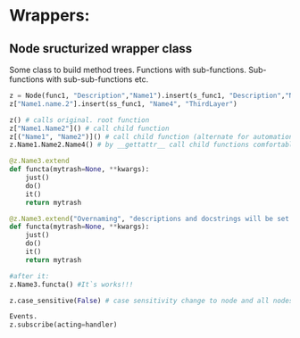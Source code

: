 # Wrappers:

## Node sructurized wrapper class
Some class to build method trees. Functions with sub-functions. Sub-functions with sub-sub-functions etc.
```python
z = Node(func1, "Description","Name1").insert(s_func1, "Description","Name2").insert(s_func1, "Description","Name3")
z["Name1.name.2"].insert(ss_func1, "Name4", "ThirdLayer")

z() # calls original. root function
z["Name1.Name2"]() # call child function
z[("Name1", "Name2")]() # call child function (alternate for automation)
z.Name1.Name2.Name4() # by __gettattr__ call child functions comfortable

@z.Name3.extend
def functa(mytrash=None, **kwargs):
    just()
    do()
    it()
    return mytrash

@z.Name3.extend("Overnaming", "descriptions and docstrings will be set automatically")
def functa(mytrash=None, **kwargs):
    just()
    do()
    it()
    return mytrash

#after it:
z.Name3.functa() #It`s works!!!

z.case_sensitive(False) # case sensitivity change to node and all nodes inside recursively

Events.
z.subscribe(acting=handler)
```